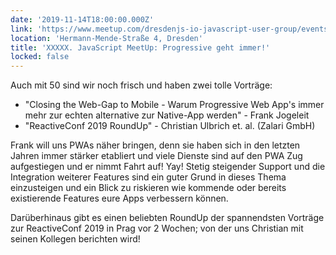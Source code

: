 ```yaml
---
date: '2019-11-14T18:00:00.000Z'
link: 'https://www.meetup.com/dresdenjs-io-javascript-user-group/events/wwdfrqyzpbsb/'
location: 'Hermann-Mende-Straße 4, Dresden'
title: 'XXXXX. JavaScript MeetUp: Progressive geht immer!'
locked: false
---
```

Auch mit 50 sind wir noch frisch und haben zwei tolle Vorträge:  
* "Closing the Web-Gap to Mobile - Warum Progressive Web App's immer mehr zur echten alternative zur Native-App werden" - Frank Jogeleit  
* "ReactiveConf 2019 RoundUp" - Christian Ulbrich et. al. (Zalari GmbH)

Frank will uns PWAs näher bringen, denn sie haben sich in den letzten Jahren immer stärker etabliert und viele Dienste sind auf den PWA Zug aufgestiegen und er nimmt Fahrt auf! Yay! Stetig steigender Support und die Integration weiterer Features sind ein guter Grund in dieses Thema einzusteigen und ein Blick zu riskieren wie kommende oder bereits existierende Features eure Apps verbessern können.

Darüberhinaus gibt es einen beliebten RoundUp der spannendsten Vorträge zur ReactiveConf 2019 in Prag vor 2 Wochen; von der uns Christian mit seinen Kollegen berichten wird!
